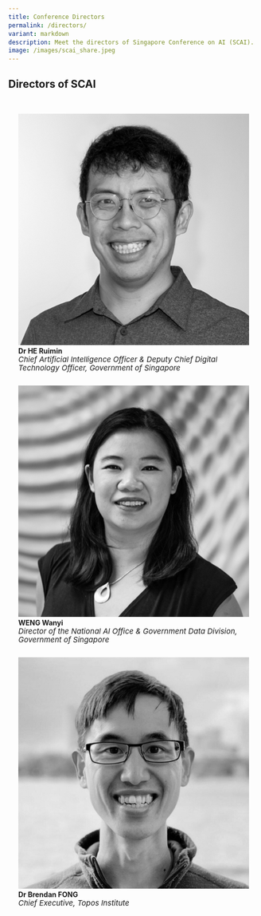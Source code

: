 ```yaml
---
title: Conference Directors
permalink: /directors/
variant: markdown
description: Meet the directors of Singapore Conference on AI (SCAI).
image: /images/scai_share.jpeg
---
```

## Directors of SCAI


<div class="row" style="padding: 20px 0px 0px 0px;">
	
<div class="col" style="padding: 10px 20px 0px 20px;"><a href="/directors-profiles/he-ruimin/"><img src="/images/People/he_ruimin.jpeg" alt="Dr He Ruimin"></a><br><strong>Dr HE Ruimin</strong><br><span style="font-size:15px; line-height:15px"><em>Chief Artificial Intelligence Officer &amp; Deputy Chief Digital Technology Officer, Government of Singapore</em></span><br><br></div>	
	
<div class="col" style="padding: 10px 20px 0px 20px;"><a href="/directors-profiles/weng-wanyi/"><img src="/images/People/weng_wanyi.jpeg" alt="Weng Wanyi"></a><br><strong>WENG Wanyi</strong><br><span style="font-size:15px; line-height:15px"><em>Director of the National AI Office &amp; Government Data Division, Government of Singapore</em></span><br><br></div>

<div class="col" style="padding: 10px 20px 0px 20px;"><a href="/directors-profiles/brendan-fong/"><img src="/images/People/brendan.jpeg" alt="Dr Brendan Fong"></a><br><strong>Dr Brendan FONG</strong><br><span style="font-size:15px; line-height:15px"><em>Chief Executive, Topos Institute</em></span><br><br></div>

</div>